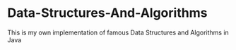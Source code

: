 # Data-Structures-And-Algorithms
This is my own implementation of famous Data Structures and Algorithms in Java
